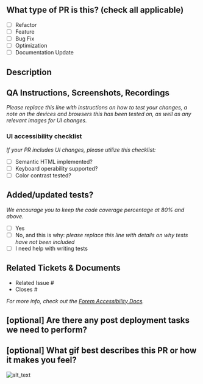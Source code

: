 ## What type of PR is this? (check all applicable)

-   [ ] Refactor
-   [ ] Feature
-   [ ] Bug Fix
-   [ ] Optimization
-   [ ] Documentation Update

## Description

## QA Instructions, Screenshots, Recordings

_Please replace this line with instructions on how to test your changes, a note
on the devices and browsers this has been tested on, as well as any relevant
images for UI changes._

### UI accessibility checklist

_If your PR includes UI changes, please utilize this checklist:_

-   [ ] Semantic HTML implemented?
-   [ ] Keyboard operability supported?
-   [ ] Color contrast tested?

## Added/updated tests?

_We encourage you to keep the code coverage percentage at 80% and above._

-   [ ] Yes
-   [ ] No, and this is why: _please replace this line with details on why tests
        have not been included_
-   [ ] I need help with writing tests

## Related Tickets & Documents

<!--
For pull requests that relate or close an issue, please include them
below.  We like to follow [Github's guidance on linking issues to pull requests](https://docs.github.com/en/issues/tracking-your-work-with-issues/linking-a-pull-request-to-an-issue).

For example having the text: "closes #1234" would connect the current pull
request to issue 1234.  And when we merge the pull request, Github will
automatically close the issue.
-->

-   Related Issue #
-   Closes #

_For more info, check out the
[Forem Accessibility Docs](https://developers.forem.com/frontend/accessibility)._

## [optional] Are there any post deployment tasks we need to perform?

## [optional] What gif best describes this PR or how it makes you feel?

![alt_text](gif_link)
